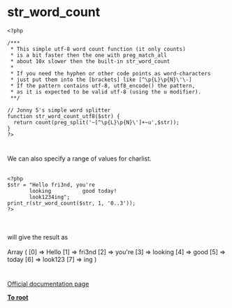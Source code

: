 # str_word_count





```
<?php

/***
 * This simple utf-8 word count function (it only counts) 
 * is a bit faster then the one with preg_match_all
 * about 10x slower then the built-in str_word_count
 * 
 * If you need the hyphen or other code points as word-characters
 * just put them into the [brackets] like [^\p{L}\p{N}\'\-]
 * If the pattern contains utf-8, utf8_encode() the pattern,
 * as it is expected to be valid utf-8 (using the u modifier).
 **/

// Jonny 5's simple word splitter
function str_word_count_utf8($str) {
  return count(preg_split('~[^\p{L}\p{N}\']+~u',$str));
}
?>
```
  

#

We can also specify a range of values for charlist.<br><br>

```
<?php
$str = "Hello fri3nd, you're
       looking          good today! 
       look1234ing";
print_r(str_word_count($str, 1, '0..3'));
?>
```
<br><br>will give the result as <br><br>Array ( [0] =&gt; Hello [1] =&gt; fri3nd [2] =&gt; you&apos;re [3] =&gt; looking [4] =&gt; good [5] =&gt; today [6] =&gt; look123 [7] =&gt; ing )  

#

[Official documentation page](https://www.php.net/manual/en/function.str-word-count.php)

**[To root](/README.md)**